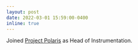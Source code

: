 ```yaml
---
layout: post
date: 2022-03-01 15:59:00-0400
inline: true
---
```


Joined [Project Polaris](http://www.arexcr.com/projects/polaris/) as Head of Instrumentation.
